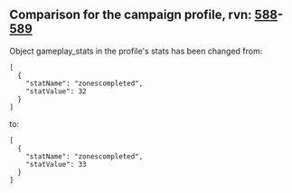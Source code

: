 ## Comparison for the campaign profile, rvn: [588](https://github.com/PRO100KatYT/FortniteProfileRevisions/tree/main/profiles/campaign/588%20campaign.json)-[589](https://github.com/PRO100KatYT/FortniteProfileRevisions/tree/main/profiles/campaign/589%20campaign.json)

Object gameplay_stats in the profile's stats has been changed from:

```
[
  {
    "statName": "zonescompleted",
    "statValue": 32
  }
]
```

to:

```
[
  {
    "statName": "zonescompleted",
    "statValue": 33
  }
]
```

<br><br>
